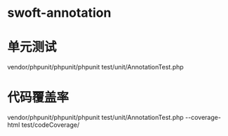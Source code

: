 # swoft-annotation

# 单元测试
vendor/phpunit/phpunit/phpunit test/unit/AnnotationTest.php 

# 代码覆盖率
vendor/phpunit/phpunit/phpunit test/unit/AnnotationTest.php --coverage-html test/codeCoverage/